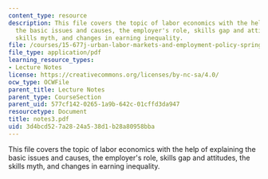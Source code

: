 ```yaml
---
content_type: resource
description: This file covers the topic of labor economics with the help of explaining
  the basic issues and causes, the employer's role, skills gap and attitudes, the
  skills myth, and changes in earning inequality.
file: /courses/15-677j-urban-labor-markets-and-employment-policy-spring-2005/3d4bcd527a2824a538d1b28a80958bba_notes3.pdf
file_type: application/pdf
learning_resource_types:
- Lecture Notes
license: https://creativecommons.org/licenses/by-nc-sa/4.0/
ocw_type: OCWFile
parent_title: Lecture Notes
parent_type: CourseSection
parent_uid: 577cf142-0265-1a9b-642c-01cffd3da947
resourcetype: Document
title: notes3.pdf
uid: 3d4bcd52-7a28-24a5-38d1-b28a80958bba
---
```

This file covers the topic of labor economics with the help of explaining the basic issues and causes, the employer's role, skills gap and attitudes, the skills myth, and changes in earning inequality.